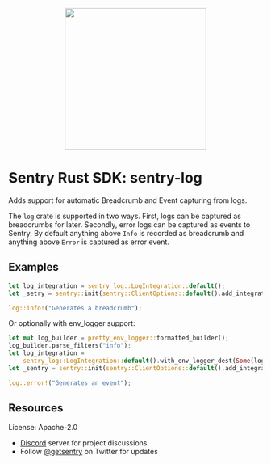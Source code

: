 <p align="center">
    <a href="https://sentry.io" target="_blank" align="center">
        <img src="https://sentry-brand.storage.googleapis.com/sentry-logo-black.png" width="280">
    </a>
</p>

# Sentry Rust SDK: sentry-log

Adds support for automatic Breadcrumb and Event capturing from logs.

The `log` crate is supported in two ways. First, logs can be captured as
breadcrumbs for later. Secondly, error logs can be captured as events to
Sentry. By default anything above `Info` is recorded as breadcrumb and
anything above `Error` is captured as error event.

## Examples

```rust
let log_integration = sentry_log::LogIntegration::default();
let _setry = sentry::init(sentry::ClientOptions::default().add_integration(log_integration));

log::info!("Generates a breadcrumb");
```

Or optionally with env_logger support:

```rust
let mut log_builder = pretty_env_logger::formatted_builder();
log_builder.parse_filters("info");
let log_integration =
    sentry_log::LogIntegration::default().with_env_logger_dest(Some(log_builder.build()));
let _sentry = sentry::init(sentry::ClientOptions::default().add_integration(log_integration));

log::error!("Generates an event");
```

## Resources

License: Apache-2.0

- [Discord](https://discord.gg/ez5KZN7) server for project discussions.
- Follow [@getsentry](https://twitter.com/getsentry) on Twitter for updates
